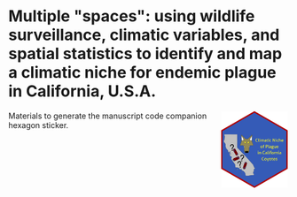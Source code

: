 # Multiple "spaces": using wildlife surveillance, climatic variables, and spatial statistics to identify and map a climatic niche for endemic plague in California, U.S.A.
<img src='../hex/hex.png' width='120' align='right' />

Materials to generate the manuscript code companion hexagon sticker.
